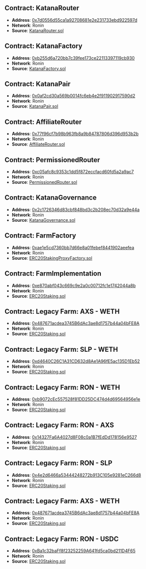 ## Contract: KatanaRouter

- **Address**: [0x7d0556d55ca1a92708681e2e231733ebd922597d](https://app.roninchain.com/address/0x7d0556d55ca1a92708681e2e231733ebd922597d)
- **Network**: Ronin
- **Source**: [KatanaRouter.sol](https://github.com/axieinfinity/contract-infinity/blob/main/contracts/mocks/dex/KatanaRouter.sol)

## Contract: KatanaFactory

- **Address**: [0xb255d6a720bb7c39fee173ce22113397119cb930](https://app.roninchain.com/address/0xb255d6a720bb7c39fee173ce22113397119cb930)
- **Network**: Ronin
- **Source**: [KatanaFactory.sol](https://github.com/axieinfinity/contract-infinity/blob/main/contracts/mocks/dex/KatanaFactory.sol)

## Contract: KatanaPair

- **Address**: [0x0af2cd30a569b0014fc6eb4e2f911902917590d2](https://app.roninchain.com/address/0x0af2cd30a569b0014fc6eb4e2f911902917590d2)
- **Network**: Ronin
- **Source**: [KatanaPair.sol](https://github.com/axieinfinity/contract-infinity/blob/main/contracts/mocks/dex/KatanaPair.sol)

## Contract: AffiliateRouter

- **Address**: [0x77f96cf7b98b963fb8a9b84787806d396d953b2b](https://app.roninchain.com/address/0x77f96cf7b98b963fb8a9b84787806d396d953b2b)
- **Network**: Ronin
- **Source**: [AffiliateRouter.sol](https://github.com/axieinfinity/katana-dex-contracts/blob/mainnet/src/katana/AffiliateRouter.sol)

## Contract: PermissionedRouter

- **Address**: [0xc05afc8c9353c1dd5f872eccfacd60fd5a2a9ac7](https://app.roninchain.com/address/0xc05afc8c9353c1dd5f872eccfacd60fd5a2a9ac7)
- **Network**: Ronin
- **Source**: [PermissionedRouter.sol](https://github.com/axieinfinity/katana-dex-contracts/blob/mainnet/src/katana/PermissionedRouter.sol)

## Contract: KatanaGovernance

- **Address**: [0x2c1726346d83cbf848bd3c2b208ec70d32a9e44a](https://app.roninchain.com/address/0x2c1726346d83cbf848bd3c2b208ec70d32a9e44a)
- **Network**: Ronin
- **Source**: [KatanaGovernance.sol](https://github.com/axieinfinity/katana-dex-contracts/blob/mainnet/src/katana/KatanaGovernance.sol)

## Contract: FarmFactory

- **Address**: [0xae1e5cd7360bb7d66e8a01febef8441902aeefea](https://app.roninchain.com/address/0xae1e5cd7360bb7d66e8a01febef8441902aeefea)
- **Network**: Ronin
- **Source**: [ERC20StakingProxyFactory.sol](https://github.com/axieinfinity/katana-dex-contracts/blob/mainnet/src/ERC20StakingProxyFactory.sol)

## Contract: FarmImplementation

- **Address**: [0xe870abf043c669c9e2a0c00712fc1e1742044a8b](https://app.roninchain.com/address/0xe870abf043c669c9e2a0c00712fc1e1742044a8b)
- **Network**: Ronin
- **Source**: [ERC20Staking.sol](https://github.com/axieinfinity/katana-dex-contracts/blob/mainnet/src/erc20-staking/ERC20Staking.sol)

## Contract: Legacy Farm: AXS - WETH

- **Address**: [0x487671acdea3745B6dAc3ae8d1757b44a04bFE8A](https://app.roninchain.com/address/0x487671acdea3745B6dAc3ae8d1757b44a04bFE8A)
- **Network**: Ronin
- **Source**: [ERC20Staking.sol](https://github.com/axieinfinity/contract-infinity/blob/main/contracts/legacy/axie/contracts/staking/pool/ERC20Staking_flatten.sol)

## Contract: Legacy Farm: SLP - WETH

- **Address**: [0xd4640C26C1A31CD632d8Ae1A96fE5ac135D1Eb52](https://app.roninchain.com/address/0xd4640C26C1A31CD632d8Ae1A96fE5ac135D1Eb52)
- **Network**: Ronin
- **Source**: [ERC20Staking.sol](https://github.com/axieinfinity/contract-infinity/blob/main/contracts/legacy/axie/contracts/staking/pool/ERC20Staking_flatten.sol)

## Contract: Legacy Farm: RON - WETH

- **Address**: [0xb9072cEc557528f81DD25DC474d4d69564956e1e](https://app.roninchain.com/address/0xb9072cEc557528f81DD25DC474d4d69564956e1e)
- **Network**: Ronin
- **Source**: [ERC20Staking.sol](https://github.com/axieinfinity/contract-infinity/blob/main/contracts/legacy/axie/contracts/staking/pool/ERC20Staking_flatten.sol)

## Contract: Legacy Farm: RON - AXS

- **Address**: [0x14327Fa6A4027d8F08c0a1B7fEdDd178156e9527](https://app.roninchain.com/address/0x14327Fa6A4027d8F08c0a1B7fEdDd178156e9527)
- **Network**: Ronin
- **Source**: [ERC20Staking.sol](https://github.com/axieinfinity/contract-infinity/blob/main/contracts/legacy/axie/contracts/staking/pool/ERC20Staking_flatten.sol)

## Contract: Legacy Farm: RON - SLP

- **Address**: [0x4e2d6466a53444248272b913C105e9281eC266d8](https://app.roninchain.com/address/0x4e2d6466a53444248272b913C105e9281eC266d8)
- **Network**: Ronin
- **Source**: [ERC20Staking.sol](https://github.com/axieinfinity/contract-infinity/blob/main/contracts/legacy/axie/contracts/staking/pool/ERC20Staking_flatten.sol)

## Contract: Legacy Farm: AXS - WETH

- **Address**: [0x487671acdea3745B6dAc3ae8d1757b44a04bFE8A](https://app.roninchain.com/address/0x487671acdea3745B6dAc3ae8d1757b44a04bFE8A)
- **Network**: Ronin
- **Source**: [ERC20Staking.sol](https://github.com/axieinfinity/contract-infinity/blob/main/contracts/legacy/axie/contracts/staking/pool/ERC20Staking_flatten.sol)

## Contract: Legacy Farm: RON - USDC

- **Address**: [0xBa1c32baFf8f23252259A641fd5ca0bd211D4F65](https://app.roninchain.com/address/0xBa1c32baFf8f23252259A641fd5ca0bd211D4F65)
- **Network**: Ronin
- **Source**: [ERC20Staking.sol](https://github.com/axieinfinity/contract-infinity/blob/main/contracts/legacy/axie/contracts/staking/pool/ERC20Staking_flatten.sol)